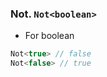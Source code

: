 
### Not. `Not<boolean>`
 * For boolean

``` typescript
Not<true> // false
Not<false> // true
```

			